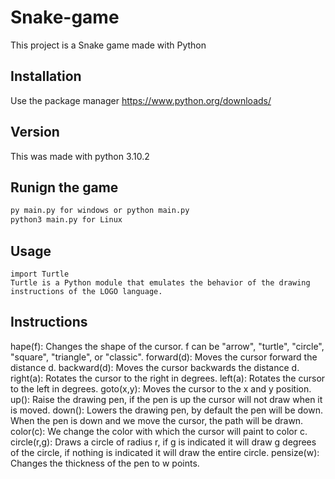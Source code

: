 # Snake-game
This project is a Snake game made with Python


## Installation

Use the package manager https://www.python.org/downloads/

## Version
This was made with python 3.10.2

## Runign the game
```bash
py main.py for windows or python main.py
python3 main.py for Linux

```
## Usage

```
import Turtle
Turtle is a Python module that emulates the behavior of the drawing instructions of the LOGO language.
```

## Instructions
hape(f): Changes the shape of the cursor. f can be "arrow", "turtle", "circle", "square", "triangle", or "classic".
forward(d): Moves the cursor forward the distance d.
backward(d): Moves the cursor backwards the distance d.
right(a): Rotates the cursor to the right in degrees.
left(a): Rotates the cursor to the left in degrees.
goto(x,y): Moves the cursor to the x and y position.
up(): Raise the drawing pen, if the pen is up the cursor will not draw when it is moved.
down(): Lowers the drawing pen, by default the pen will be down. When the pen is down and we move the cursor, the path will be drawn.
color(c): We change the color with which the cursor will paint to color c.
circle(r,g): Draws a circle of radius r, if g is indicated it will draw g degrees of the circle, if nothing is indicated it will draw the entire circle.
pensize(w): Changes the thickness of the pen to w points.

